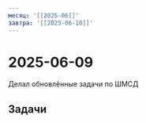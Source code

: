 ```yaml
---
месяц: '[[2025-06]]'
завтра: '[[2025-06-10]]'
---
```


# 2025-06-09

Делал обновлённые задачи по ШМСД

## Задачи

